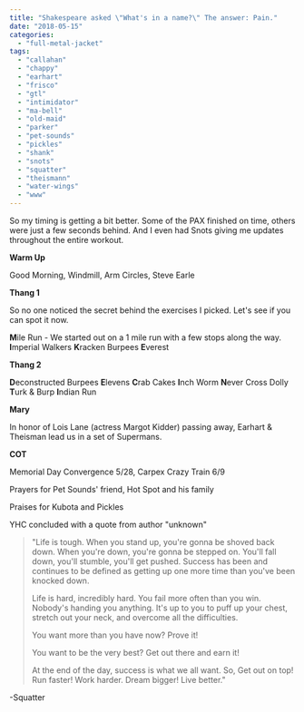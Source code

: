 ```yaml
---
title: "Shakespeare asked \"What's in a name?\" The answer: Pain."
date: "2018-05-15"
categories: 
  - "full-metal-jacket"
tags: 
  - "callahan"
  - "chappy"
  - "earhart"
  - "frisco"
  - "gtl"
  - "intimidator"
  - "ma-bell"
  - "old-maid"
  - "parker"
  - "pet-sounds"
  - "pickles"
  - "shank"
  - "snots"
  - "squatter"
  - "theismann"
  - "water-wings"
  - "www"
---
```


So my timing is getting a bit better. Some of the PAX finished on time, others were just a few seconds behind. And I even had Snots giving me updates throughout the entire workout.

**Warm Up**

Good Morning, Windmill, Arm Circles, Steve Earle

**Thang 1**

So no one noticed the secret behind the exercises I picked. Let's see if you can spot it now.

**M**ile Run - We started out on a 1 mile run with a few stops along the way. **I**mperial Walkers **K**racken Burpees **E**verest

**Thang 2**

**D**econstructed Burpees **E**levens **C**rab Cakes **I**nch Worm **N**ever Cross Dolly **T**urk & Burp **I**ndian Run

**Mary**

In honor of Lois Lane (actress Margot Kidder) passing away, Earhart & Theisman lead us in a set of Supermans.

**COT**

Memorial Day Convergence 5/28, Carpex Crazy Train 6/9

Prayers for Pet Sounds' friend, Hot Spot and his family

Praises for Kubota and Pickles

YHC concluded with a quote from author "unknown"

> "Life is tough. When you stand up, you're gonna be shoved back down. When you're down, you're gonna be stepped on. You'll fall down, you'll stumble, you'll get pushed. Success has been and continues to be defined as getting up one more time than you've been knocked down.
> 
> Life is hard, incredibly hard. You fail more often than you win. Nobody's handing you anything. It's up to you to puff up your chest, stretch out your neck, and overcome all the difficulties.
> 
> You want more than you have now? Prove it!
> 
> You want to be the very best? Get out there and earn it!
> 
> At the end of the day, success is what we all want. So, Get out on top! Run faster! Work harder. Dream bigger! Live better."

\-Squatter

